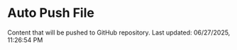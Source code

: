 # Auto Push File

Content that will be pushed to GitHub repository.
Last updated: 06/27/2025, 11:26:54 PM